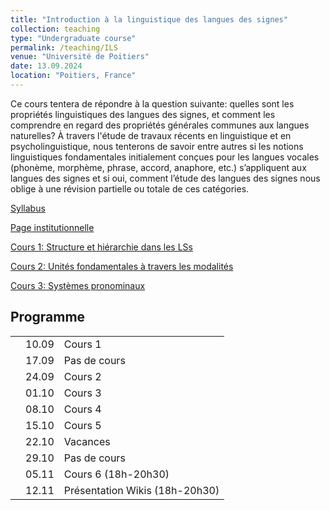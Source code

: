 ```yaml
---
title: "Introduction à la linguistique des langues des signes"
collection: teaching
type: "Undergraduate course"
permalink: /teaching/ILS
venue: "Université de Poitiers"
date: 13.09.2024
location: "Poitiers, France"
---
```


Ce cours tentera de répondre à la question suivante: quelles sont les propriétés linguistiques des langues des signes, et comment les comprendre en regard des propriétés générales communes aux langues naturelles? À travers l'étude de travaux récents en linguistique et en psycholinguistique, nous tenterons de savoir entre autres si les notions linguistiques fondamentales initialement conçues pour les langues vocales (phonème, morphème, phrase, accord, anaphore, etc.) s’appliquent aux langues des signes et si oui, comment l’étude des langues des signes nous oblige à une révision partielle ou totale de ces catégories.

[Syllabus](./ils/Syllabus_LSF.pdf)

[Page institutionnelle](https://updago.univ-poitiers.fr/course/view.php?id=5881)


[Cours 1: Structure et hiérarchie dans les LSs](./ils/Poitiers_LSF_Cours1.pdf)

[Cours 2: Unités fondamentales à travers les modalités](./ils/Poitiers_LSF_Cours2.pdf)

[Cours 3: Systèmes pronominaux](./ils/Poitiers_LSF_Cours3.pdf)


## Programme
|   |       |              |
|---|-------|--------------|
|   | 10.09 | Cours 1      |
|   | 17.09 | Pas de cours |
|   | 24.09 | Cours 2      |
|   | 01.10 | Cours 3      |
|   | 08.10 | Cours 4      |
|   | 15.10 | Cours 5      |
|   | 22.10 | Vacances     |
|   | 29.10 | Pas de cours |
|   | 05.11 | Cours 6 (18h-20h30)|
|   | 12.11 | Présentation Wikis (18h-20h30)|

